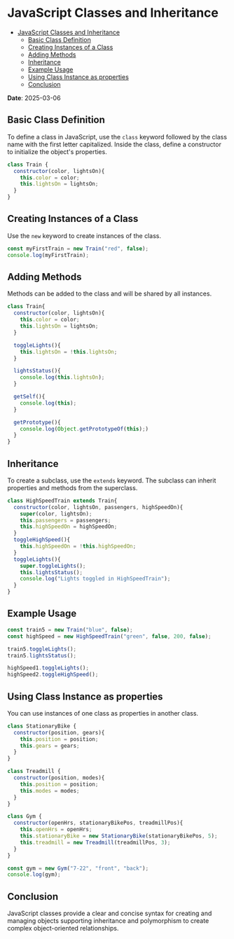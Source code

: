 # JavaScript Classes and Inheritance

<!--toc:start-->

- [JavaScript Classes and Inheritance](#javascript-classes-and-inheritance)
  - [Basic Class Definition](#basic-class-definition)
  - [Creating Instances of a Class](#creating-instances-of-a-class)
  - [Adding Methods](#adding-methods)
  - [Inheritance](#inheritance)
  - [Example Usage](#example-usage)
  - [Using Class Instance as properties](#using-class-instance-as-properties)
  - [Conclusion](#conclusion)
  <!--toc:end-->

**Date**: 2025-03-06

## Basic Class Definition

To define a class in JavaScript, use the `class` keyword followed by the class name with the first letter capitalized. Inside the class, define a constructor to initialize the object's properties.

```JavaScript
class Train {
  constructor(color, lightsOn){
    this.color = color;
    this.lightsOn = lightsOn;
  }
}
```

## Creating Instances of a Class

Use the `new` keyword to create instances of the class.

```JavaScript
const myFirstTrain = new Train("red", false);
console.log(myFirstTrain);
```

## Adding Methods

Methods can be added to the class and will be shared by all instances.

```JavaScript
class Train{
  constructor(color, lightsOn){
    this.color = color;
    this.lightsOn = lightsOn;
  }

  toggleLights(){
    this.lightsOn = !this.lightsOn;
  }

  lightsStatus(){
    console.log(this.lightsOn);
  }

  getSelf(){
    console.log(this);
  }

  getPrototype(){
    console.log(Object.getPrototypeOf(this);)
  }
}
```

## Inheritance

To create a subclass, use the `extends` keyword. The subclass can inherit properties and methods from the superclass.

```JavaScript
class HighSpeedTrain extends Train{
  constructor(color, lightsOn, passengers, highSpeedOn){
    super(color, lightsOn);
    this.passengers = passengers;
    this.highSpeedOn = highSpeedOn;
  }
  toggleHighSpeed(){
    this.highSpeedOn = !this.highSpeedOn;
  }
  toggleLights(){
    super.toggleLights();
    this.lightsStatus();
    console.log("Lights toggled in HighSpeedTrain");
  }
}
```

## Example Usage

```JavaScript
const train5 = new Train("blue", false);
const highSpeed = new HighSpeedTrain("green", false, 200, false);

train5.toggleLights();
train5.lightsStatus();

highSpeed1.toggleLights();
highSpeed2.toggleHighSpeed();
```

## Using Class Instance as properties

You can use instances of one class as properties in another class.

```JavaScript
class StationaryBike {
  constructor(position, gears){
    this.position = position;
    this.gears = gears;
  }
}

class Treadmill {
  constructor(position, modes){
    this.position = position;
    this.modes = modes;
  }
}

class Gym {
  constructor(openHrs, stationaryBikePos, treadmillPos){
    this.openHrs = openHrs;
    this.stationaryBike = new StationaryBike(stationaryBikePos, 5);
    this.treadmill = new Treadmill(treadmillPos, 3);
  }
}

const gym = new Gym("7-22", "front", "back");
console.log(gym);
```

## Conclusion

JavaScript classes provide a clear and concise syntax for creating and managing objects supporting inheritance and polymorphism to create complex object-oriented relationships.
